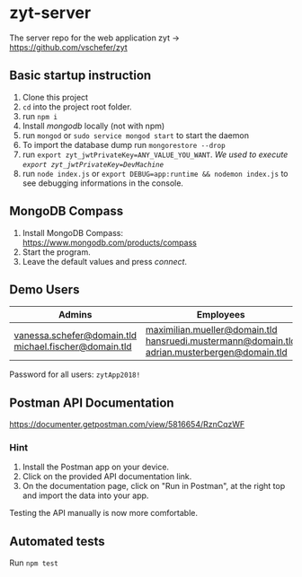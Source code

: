 # zyt-server
The server repo for the web application zyt -> https://github.com/vschefer/zyt

## Basic startup instruction
  1. Clone this project
  2. ```cd``` into the project root folder.
  3. run ```npm i```
  4. Install *mongodb* locally (not with npm)
  5. run ```mongod``` or ```sudo service mongod start``` to start the daemon
  6. To import the database dump run ```mongorestore --drop```
  6. run ```export zyt_jwtPrivateKey=ANY_VALUE_YOU_WANT```. *We used to execute ```export zyt_jwtPrivateKey=DevMachine```*
  7. run ```node index.js``` or ```export DEBUG=app:runtime && nodemon index.js``` to see debugging informations in the console.

## MongoDB Compass

1. Install MongoDB Compass: https://www.mongodb.com/products/compass
2. Start the program.
3. Leave the default values and press *connect*.

## Demo Users

| Admins                                                       | Employees                                                    |
| ------------------------------------------------------------ | ------------------------------------------------------------ |
| vanessa.schefer@domain.tld<br />michael.fischer@domain.tld<br/> | maximilian.mueller@domain.tld<br />hansruedi.mustermann@domain.tld<br />adrian.musterbergen@domain.tld |

Password for all users: ```zytApp2018!```

## Postman API Documentation

https://documenter.getpostman.com/view/5816654/RznCqzWF

### Hint
 1. Install the Postman app on your device.
 2. Click on the provided API documentation link.
 3. On the documentation page, click on "Run in Postman", at the right top and import the data into your app.

Testing the API manually is now more comfortable.

## Automated tests

Run ```npm test```
